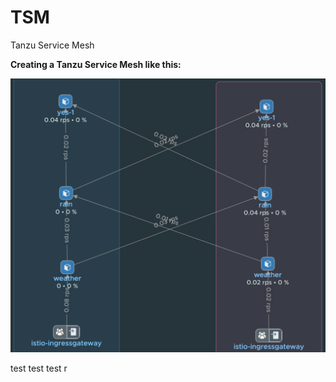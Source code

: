 # TSM
Tanzu Service Mesh

**Creating a Tanzu Service Mesh like this:**

![GitHub](WeatherRainSnowYesNo.png)

test test
test r


